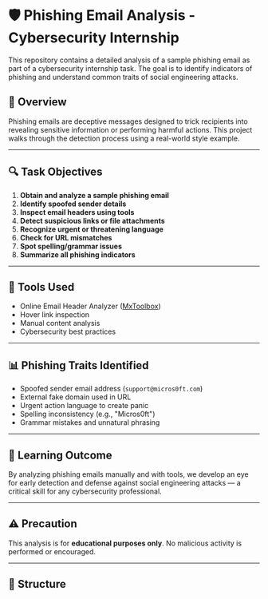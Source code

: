 # 🛡️ Phishing Email Analysis - Cybersecurity Internship

This repository contains a detailed analysis of a sample phishing email as part of a cybersecurity internship task. The goal is to identify indicators of phishing and understand common traits of social engineering attacks.

## 📄 Overview

Phishing emails are deceptive messages designed to trick recipients into revealing sensitive information or performing harmful actions. This project walks through the detection process using a real-world style example.

---

## 🔍 Task Objectives

1. **Obtain and analyze a sample phishing email**
2. **Identify spoofed sender details**
3. **Inspect email headers using tools**
4. **Detect suspicious links or file attachments**
5. **Recognize urgent or threatening language**
6. **Check for URL mismatches**
7. **Spot spelling/grammar issues**
8. **Summarize all phishing indicators**

---

## 🧪 Tools Used

- Online Email Header Analyzer ([MxToolbox](https://mxtoolbox.com/EmailHeaders.aspx))
- Hover link inspection
- Manual content analysis
- Cybersecurity best practices

---

## 📊 Phishing Traits Identified

- Spoofed sender email address (`support@micros0ft.com`)
- External fake domain used in URL
- Urgent action language to create panic
- Spelling inconsistency (e.g., "Micros0ft")
- Grammar mistakes and unnatural phrasing

---

## 🧠 Learning Outcome

By analyzing phishing emails manually and with tools, we develop an eye for early detection and defense against social engineering attacks — a critical skill for any cybersecurity professional.

---

## ⚠️ Precaution

This analysis is for **educational purposes only**. No malicious activity is performed or encouraged.

---

## 📁 Structure
